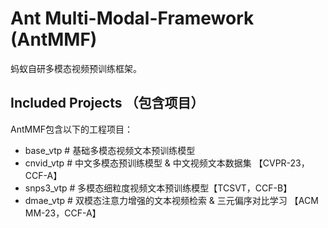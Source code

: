 # Ant Multi-Modal-Framework (AntMMF)
蚂蚁自研多模态视频预训练框架。

## Included Projects （包含项目）

AntMMF包含以下的工程项目：

- base_vtp          # 基础多模态视频文本预训练模型
- cnvid_vtp         # 中文多模态预训练模型 & 中文视频文本数据集 【CVPR-23，CCF-A】
- snps3_vtp						# 多模态细粒度视频文本预训练模型【TCSVT，CCF-B】  
- dmae_vtp          # 双模态注意力增强的文本视频检索 & 三元偏序对比学习 【ACM MM-23，CCF-A】
